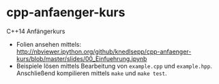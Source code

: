 # cpp-anfaenger-kurs
C++14 Anfängerkurs

- Folien ansehen mittels: http://nbviewer.ipython.org/github/knedlsepp/cpp-anfaenger-kurs/blob/master/slides/00_Einfuehrung.ipynb
- Beispiele lösen mittels Bearbeitung von `example.cpp` und `example.hpp`. Anschließend kompilieren mittels `make` und `make test`.
